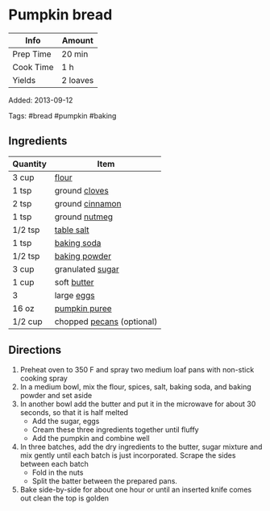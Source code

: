 # Pumpkin bread

| Info      | Amount   |
| --------- | -------- |
| Prep Time | 20 min   |
| Cook Time | 1 h      |
| Yields    | 2 loaves |

Added: 2013-09-12

Tags: #bread #pumpkin #baking

## Ingredients

| Quantity | Item                                                  |
| -------- | ----------------------------------------------------- |
| 3 cup    | [flour](../_ingredients/flour.md)                     |
| 1 tsp    | ground [cloves](../_ingredients/cloves.md)            |
| 2 tsp    | ground [cinnamon](../_ingredients/cinnamon.md)        |
| 1 tsp    | ground [nutmeg](../_ingredients/nutmeg.md)            |
| 1/2 tsp  | [table salt](../_ingredients/table%20salt.md)         |
| 1 tsp    | [baking soda](../_ingredients/baking%20soda.md)       |
| 1/2 tsp  | [baking powder](../_ingredients/baking%20powder.md)   |
| 3 cup    | granulated [sugar](../_ingredients/sugar.md)          |
| 1 cup    | soft [butter](../_ingredients/butter.md)              |
| 3        | large [eggs](../_ingredients/egg.md)                  |
| 16 oz    | [pumpkin puree](../_ingredients/pumpkin%20puree.md)   |
| 1/2 cup  | chopped [pecans](../_ingredients/pecan.md) (optional) |

## Directions

1. Preheat oven to 350 F and spray two medium loaf pans with non-stick cooking spray
2. In a medium bowl, mix the flour, spices, salt, baking soda, and baking powder and set aside
3. In another bowl add the butter and put it in the microwave for about 30 seconds, so that it is half melted
    * Add the sugar, eggs
    * Cream these three ingredients together until fluffy
    * Add the pumpkin and combine well
4. In three batches, add the dry ingredients to the butter, sugar mixture and mix gently until each batch is just incorporated. Scrape the sides between each batch
    * Fold in the nuts
    * Split the batter between the prepared pans.
5. Bake side-by-side for about one hour or until an inserted knife comes out clean the top is golden
